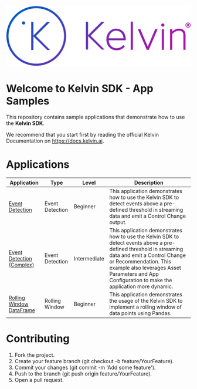 ![Kelvin Logo](logo.png)

# Welcome to Kelvin SDK - App Samples
This repository contains sample applications that demonstrate how to use the **Kelvin SDK**. 

We recommend that you start first by reading the official Kelvin Documentation on https://docs.kelvin.ai.

# Applications

| Application | Type | Level | Description |
| ----------- | ---- | ----- | ----------- |
| [Event Detection](event-detection/) | Event Detection | Beginner | This application demonstrates how to use the Kelvin SDK to detect events above a pre-defined threshold in streaming data and emit a Control Change output. |
| [Event Detection (Complex)](event-detection-complex/) | Event Detection | Intermediate | This application demonstrates how to use the Kelvin SDK to detect events above a pre-defined threshold in streaming data and emit a Control Change or Recommendation. This example also leverages Asset Parameters and App Configuration to make the application more dynamic. |
| [Rolling Window DataFrame](rolling-window-dataframe/) | Rolling Window | Beginner | This application demonstrates the usage of the Kelvin SDK to implement a rolling window of data points using Pandas. |


# Contributing
1. Fork the project.
2. Create your feature branch (git checkout -b feature/YourFeature).
3. Commit your changes (git commit -m 'Add some feature').
4. Push to the branch (git push origin feature/YourFeature).
5. Open a pull request.
